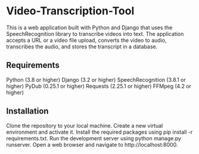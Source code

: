 # Video-Transcription-Tool
This is a web application built with Python and Django that uses the SpeechRecognition library to transcribe videos into text. The application accepts a URL or a video file upload, converts the video to audio, transcribes the audio, and stores the transcript in a database.

## Requirements
Python (3.8 or higher)
Django (3.2 or higher)
SpeechRecognition (3.8.1 or higher)
PyDub (0.25.1 or higher)
Requests (2.25.1 or higher)
FFMpeg (4.2 or higher)

## Installation
Clone the repository to your local machine.
Create a new virtual environment and activate it.
Install the required packages using pip install -r requirements.txt.
Run the development server using python manage.py runserver.
Open a web browser and navigate to http://localhost:8000.
